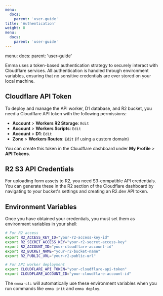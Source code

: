 ```yaml
---
menu:
  docs:
    parent: 'user-guide'
title: 'Authentication'
weight: 8
menu:
  docs:
    parent: 'user-guide'
---
```

menu:
  docs:
    parent: 'user-guide'

Emma uses a token-based authentication strategy to securely interact with Cloudflare services. All authentication is handled through environment variables, ensuring that no sensitive credentials are ever stored on your local machine.

## Cloudflare API Token

To deploy and manage the API worker, D1 database, and R2 bucket, you need a Cloudflare API token with the following permissions:

- **Account** > **Workers R2 Storage**: `Edit`
- **Account** > **Workers Scripts**: `Edit`
- **Account** > **D1**: `Edit`
- **Zone** > **Workers Routes**: `Edit` (if using a custom domain)

You can create this token in the Cloudflare dashboard under **My Profile** > **API Tokens**.

## R2 S3 API Credentials

For uploading form assets to R2, you need S3-compatible API credentials. You can generate these in the R2 section of the Cloudflare dashboard by navigating to your bucket's settings and creating an R2.dev API token.

## Environment Variables

Once you have obtained your credentials, you must set them as environment variables in your shell:

```bash
# For R2 access
export R2_ACCESS_KEY_ID="your-r2-access-key-id"
export R2_SECRET_ACCESS_KEY="your-r2-secret-access-key"
export R2_ACCOUNT_ID="your-cloudflare-account-id"
export R2_BUCKET_NAME="your-r2-bucket-name"
export R2_PUBLIC_URL="your-r2-public-url"

# For API worker deployment
export CLOUDFLARE_API_TOKEN="your-cloudflare-api-token"
export CLOUDFLARE_ACCOUNT_ID="your-cloudflare-account-id"
```

The `emma-cli` will automatically use these environment variables when you run commands like `emma init` and `emma deploy`.
